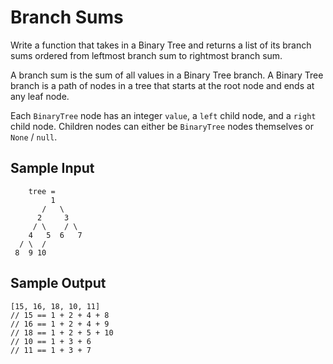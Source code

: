 # Branch Sums

Write a function that takes in a Binary Tree and returns a list of its branch sums ordered from leftmost branch sum to rightmost branch sum.

A branch sum is the sum of all values in a Binary Tree branch. A Binary Tree branch is a path of nodes in a tree that starts at the root node and ends at any leaf node.

Each `BinaryTree` node has an integer `value`, a `left` child node, and a `right` child node. Children nodes can either be `BinaryTree` nodes themselves or `None` / `null`.

## Sample Input

```plaintext
    tree =
         1
       /   \
      2     3
     / \    / \
    4   5  6   7
  / \  /
 8  9 10
```

## Sample Output

```plaintext
[15, 16, 18, 10, 11]
// 15 == 1 + 2 + 4 + 8
// 16 == 1 + 2 + 4 + 9
// 18 == 1 + 2 + 5 + 10
// 10 == 1 + 3 + 6
// 11 == 1 + 3 + 7
```
